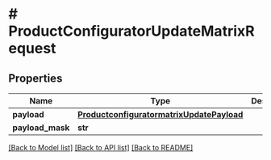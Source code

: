 # # ProductConfiguratorUpdateMatrixRequest


## Properties 


Name | Type | Description | Notes
------------ | ------------- | ------------- | -------------
**payload**| [**ProductconfiguratormatrixUpdatePayload**](ProductconfiguratormatrixUpdatePayload.md) |   | [optional]
**payload_mask**| **str** |   | [optional]


[[Back to Model list]](../../README.md#models) [[Back to API list]](../../README.md#endpoints) [[Back to README]](../../README.md)


